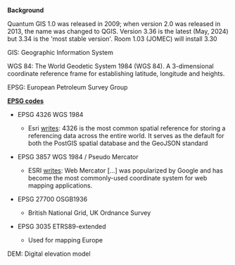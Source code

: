 **Background**

Quantum GIS 1.0 was released in 2009; when version 2.0 was released in 2013, the name was changed to QGIS. Version 3.36 is the latest (May, 2024) but 3.34 is the 'most stable version'. Room 1.03 (JOMEC) will install 3.30

GIS:    Geographic Information System

WGS 84: The World Geodetic System 1984 (WGS 84). A 3-dimensional coordinate reference frame for establishing latitude, longitude and heights.

EPSG:   European Petroleum Survey Group 

**[EPSG codes](https://epsg.io)**

- EPSG 4326   WGS 1984
  - Esri [writes](https://developers.arcgis.com/documentation/spatial-references/): 4326 is the most common spatial reference for storing a referencing data across the entire world. It serves as the default for both the PostGIS spatial database and the GeoJSON standard

- EPSG 3857   WGS 1984 / Pseudo Mercator
  - ESRI [writes](https://www.esri.com/arcgis-blog/products/arcgis-solutions/defense/what-does-the-nga-web-mercator-advisory-mean-for-esri-defense-and-intelligence-users): Web Mercator [...] was popularized by Google and has become the most commonly-used coordinate system for web mapping applications. 

- EPSG 27700  OSGB1936
  - British National Grid, UK Ordnance Survey

- EPSG 3035   ETRS89-extended
  - Used for mapping Europe

DEM:    Digital elevation model

